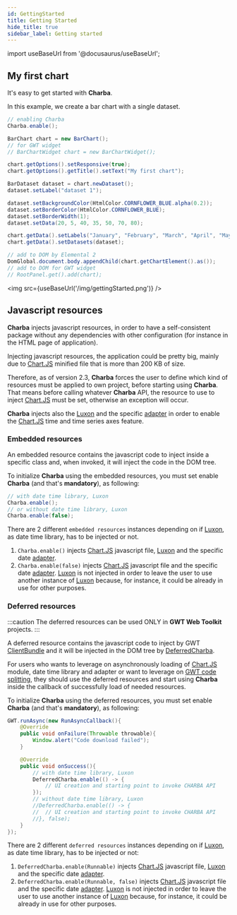 ```yaml
---
id: GettingStarted
title: Getting Started
hide_title: true
sidebar_label: Getting started
---
```

import useBaseUrl from '@docusaurus/useBaseUrl';

## My first chart

It's easy to get started with **Charba**. 

In this example, we create a bar chart with a single dataset.

```java
// enabling Charba
Charba.enable();

BarChart chart = new BarChart();
// for GWT widget
// BarChartWidget chart = new BarChartWidget();

chart.getOptions().setResponsive(true);
chart.getOptions().getTitle().setText("My first chart");

BarDataset dataset = chart.newDataset();
dataset.setLabel("dataset 1");

dataset.setBackgroundColor(HtmlColor.CORNFLOWER_BLUE.alpha(0.2));
dataset.setBorderColor(HtmlColor.CORNFLOWER_BLUE);
dataset.setBorderWidth(1);
dataset.setData(20, 5, 40, 35, 50, 70, 80);

chart.getData().setLabels("January", "February", "March", "April", "May", "June", "July");
chart.getData().setDatasets(dataset);

// add to DOM by Elemental 2
DomGlobal.document.body.appendChild(chart.getChartElement().as());
// add to DOM for GWT widget
// RootPanel.get().add(chart);
```

<img src={useBaseUrl('/img/gettingStarted.png')} />

## Javascript resources

**Charba** injects javascript resources, in order to have a self-consistent package without any dependencies with other configuration (for instance in the HTML page of application).

Injecting javascript resources, the application could be pretty big, mainly due to [Chart.JS](http://www.chartjs.org/) minified file that is more than 200 KB of size.

Therefore, as of version 2.3, **Charba** forces the user to define which kind of resources must be applied to own project, before starting using **Charba**. That means before calling whatever **Charba** API, the resource to use to inject [Chart.JS](http://www.chartjs.org/) must be set, otherwise an exception will occur.

**Charba** injects also  the [Luxon](https://moment.github.io/luxon/) and the specific [adapter](https://github.com/chartjs/chartjs-adapter-luxon) in order to enable the [Chart.JS](http://www.chartjs.org/) time and time series axes feature.

### Embedded resources

An embedded resource contains the javascript code to inject inside a specific class and, when invoked, it will inject the code in the DOM tree.

To initialize **Charba** using the embedded resources, you must set enable **Charba** (and that's **mandatory**), as following:

```java
// with date time library, Luxon
Charba.enable();
// or without date time library, Luxon
Charba.enable(false);
```

There are 2 different `embedded resources` instances depending on if [Luxon](https://moment.github.io/luxon/), as date time library, has to be injected or not.

 1. `Charba.enable()` injects [Chart.JS](http://www.chartjs.org/) javascript file, [Luxon](https://moment.github.io/luxon/) and the specific date [adapter](https://github.com/chartjs/chartjs-adapter-luxon).
 1. `Charba.enable(false)` injects [Chart.JS](http://www.chartjs.org/) javascript file and the specific date [adapter](https://github.com/chartjs/chartjs-adapter-luxon). [Luxon](https://moment.github.io/luxon/) is not injected in order to leave the user to use another instance of [Luxon](https://moment.github.io/luxon/) because, for instance, it could be already in use for other purposes.

### Deferred resources

:::caution
The deferred resources can be used ONLY in **GWT Web Toolkit** projects.
:::

A deferred resource contains the javascript code to inject by GWT [ClientBundle](http://www.gwtproject.org/doc/latest/DevGuideClientBundle.html#TextResource) and it will be injected in the DOM tree by [DeferredCharba](https://pepstock-org.github.io/Charba/4.2/org/pepstock/charba/client/DeferredCharba.html).

For users who wants to leverage on asynchronously loading of [Chart.JS](http://www.chartjs.org/) module, date time library and adapter or want to leverage on [GWT code splitting](http://www.gwtproject.org/doc/latest/DevGuideCodeSplitting.html), they should use the deferred resources and start using **Charba** inside the callback of successfully load of needed resources.

To initialize **Charba** using the deferred resources, you must set enable **Charba** (and that's **mandatory**), as following:

```java
GWT.runAsync(new RunAsyncCallback(){
	@Override
	public void onFailure(Throwable throwable){
		Window.alert("Code download failed");
	}

	@Override
	public void onSuccess(){
		// with date time library, Luxon
		DeferredCharba.enable(() -> {
			// UI creation and starting point to invoke CHARBA API
		});
		// without date time library, Luxon
		//DeferredCharba.enable(() -> {
		//	// UI creation and starting point to invoke CHARBA API
		//}, false);
	}
});
```

There are 2 different `deferred resources` instances depending on if [Luxon](https://moment.github.io/luxon/), as date time library, has to be injected or not:

 1. `DeferredCharba.enable(Runnable)` injects [Chart.JS](http://www.chartjs.org/) javascript file, [Luxon](https://moment.github.io/luxon/) and the specific date [adapter](https://github.com/chartjs/chartjs-adapter-luxon).
 1. `DeferredCharba.enable(Runnable, false)` injects [Chart.JS](http://www.chartjs.org/) javascript file and the specific date [adapter](https://github.com/chartjs/chartjs-adapter-luxon). [Luxon](https://moment.github.io/luxon/) is not injected in order to leave the user to use another instance of [Luxon](https://moment.github.io/luxon/) because, for instance, it could be already in use for other purposes.
